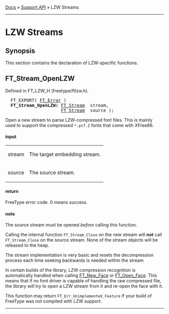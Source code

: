 [Docs](ft2-index.md) &raquo; [Support API](ft2-toc.md#support-api) &raquo; LZW Streams

-------------------------------

# LZW Streams

## Synopsis

This section contains the declaration of LZW-specific functions.

## FT_Stream_OpenLZW

Defined in FT_LZW_H (freetype/ftlzw.h).

<div class = "codehilite">
<pre>
  FT_EXPORT( <a href="../ft2-basic_types/index.html#ft_error">FT_Error</a> )
  <b>FT_Stream_OpenLZW</b>( <a href="../ft2-system_interface/index.html#ft_stream">FT_Stream</a>  stream,
                     <a href="../ft2-system_interface/index.html#ft_stream">FT_Stream</a>  source );
</pre>
</div>


Open a new stream to parse LZW-compressed font files. This is mainly used to support the compressed `*.pcf.Z` fonts that come with XFree86.

<h4>input</h4>
<table class="fields">
<tr><td class="val" id="stream">stream</td><td class="desc">
<p>The target embedding stream.</p>
</td></tr>
<tr><td class="val" id="source">source</td><td class="desc">
<p>The source stream.</p>
</td></tr>
</table>

<h4>return</h4>

FreeType error code. 0&nbsp;means success.

<h4>note</h4>

The source stream must be opened _before_ calling this function.

Calling the internal function `FT_Stream_Close` on the new stream will **not** call `FT_Stream_Close` on the source stream. None of the stream objects will be released to the heap.

The stream implementation is very basic and resets the decompression process each time seeking backwards is needed within the stream

In certain builds of the library, LZW compression recognition is automatically handled when calling <a href="../ft2-base_interface/index.html#ft_new_face">FT_New_Face</a> or <a href="../ft2-base_interface/index.html#ft_open_face">FT_Open_Face</a>. This means that if no font driver is capable of handling the raw compressed file, the library will try to open a LZW stream from it and re-open the face with it.

This function may return `FT_Err_Unimplemented_Feature` if your build of FreeType was not compiled with LZW support.

<hr>

